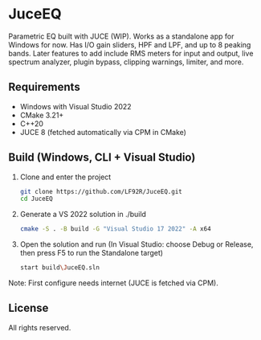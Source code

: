 # JuceEQ

Parametric EQ built with JUCE (WIP). Works as a standalone app for Windows for now. 
Has I/O gain sliders, HPF and LPF, and up to 8 peaking bands.
Later features to add include RMS meters for input and output, live spectrum analyzer, plugin bypass, clipping warnings, limiter, and more. 

## Requirements
- Windows with Visual Studio 2022
- CMake 3.21+
- C++20
- JUCE 8 (fetched automatically via CPM in CMake)

## Build (Windows, CLI + Visual Studio)
1) Clone and enter the project
   ```bash
   git clone https://github.com/LF92R/JuceEQ.git
   cd JuceEQ

3) Generate a VS 2022 solution in ./build
   ```bash
   cmake -S . -B build -G "Visual Studio 17 2022" -A x64

5) Open the solution and run (In Visual Studio: choose Debug or Release, then press F5 to run the Standalone target)
   ```bash
   start build\JuceEQ.sln

Note: First configure needs internet (JUCE is fetched via CPM).

## License
All rights reserved. 
